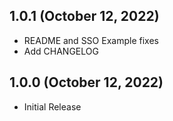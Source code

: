 ## 1.0.1 (October 12, 2022)

 * README and SSO Example fixes
 * Add CHANGELOG

## 1.0.0 (October 12, 2022)

 * Initial Release
